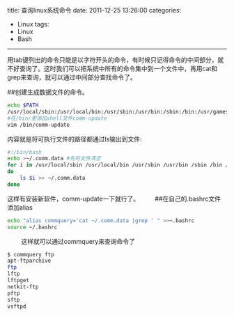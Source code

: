 title: 查询linux系统命令
date: 2011-12-25 13:26:00
categories:
- Linux
tags:
- Linux
- Bash
---

用tab键列出的命令只能是以字符开头的命令，有时候只记得命令的中间部分，就不好查询了。这时我们可以把系统中所有的命令集中到一个文件中，再用cat和grep来查询，就可以通过中间部分查找命令了。

<!--more-->

##创建生成数据文件的命令。
```bash
echo $PATH
/usr/local/sbin:/usr/local/bin:/usr/sbin:/usr/bin:/sbin:/bin:/usr/games
#在/bin/里添加shell文件comm-update
vim /bin/comm-update
```
内容就是将可执行文件的路径都通过ls输出到文件:
```bash
#!/bin/bash
echo >~/.comm.data #先将文件清空
for i in /usr/local/sbin /usr/local/bin /usr/sbin /usr/bin /sbin /bin /usr/games
do
    ls $i >> ~/.comm.data
done
```
这样有安装新软件，comm-update一下就行了。
　　
##在自己的.bashrc文件添加alias
```bash
echo "alias commquery='cat ~/.comm.data |grep ' " >>~.bashrc
source ~/.bashrc
```
　　
这样就可以通过commquery来查询命令了
```bash
$ commquery ftp
apt-ftparchive
ftp
lftp
lftpget
netkit-ftp
pftp
sftp
vsftpd
```
